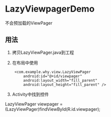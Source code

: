 # LazyViewpagerDemo

不会预加载的ViewPager

## 用法

1. 拷贝LazyViewPager.java到工程
2. 在布局中使用

        <com.example.why.view.LazyViewPager
            android:id="@+id/viewpager"
            android:layout_width="fill_parent"
            android:layout_height="fill_parent" />
3. Activity中找到控件

LazyViewPager viewpager = (LazyViewPager)findViewById(R.id.viewpager);


